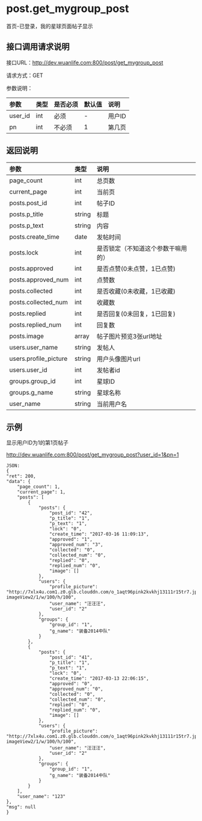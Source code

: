 # post.get_mygroup_post

首页-已登录，我的星球页面帖子显示

## 接口调用请求说明

接口URL：http://dev.wuanlife.com:800/post/get_mygroup_post

请求方式：GET

参数说明：

|参数|类型|是否必须|默认值|说明|
|:--|:--|:--|:--|:--|
|user_id	|int|必须|	-|	用户ID|
|pn|	int	|不必须	|1|	第几页|

## 返回说明

|参数|类型|说明|
|:--|:--|:--|
|page_count	|int|	总页数|
|current_page|	int	|当前页|
|posts.post_id	|	int|	帖子ID|
|posts.p_title|	string|	标题|
|posts.p_text	|string	|内容|
|posts.create_time|	date|	发帖时间|
|posts.lock|	int	|是否锁定（不知道这个参数干嘛用的）|
|posts.approved|	int	|是否点赞(0未点赞，1已点赞)|
|posts.approved_num|	int	|点赞数|
|posts.collected|	int	|是否收藏(0未收藏，1已收藏)|
|posts.collected_num|	int	|收藏数|
|posts.replied|	int	|是否回复(0未回复，1已回复)|
|posts.replied_num|	int	|回复数|
|posts.image|array|帖子图片预览3张url地址|
|users.user_name|	string	|发帖人|
|users.profile_picture|string|用户头像图片url|
|users.user_id|int|发帖者id|
|groups.group_id|	int	|星球ID|
|groups.g_name|	string|	星球名称|
|user_name   |string    |当前用户名|


## 示例

显示用户ID为1的第1页帖子

http://dev.wuanlife.com:800/post/get_mygroup_post?user_id=1&pn=1

    JSON:
    {
    "ret": 200,
    "data": {
        "page_count": 1,
        "current_page": 1,
        "posts": [
            {
                "posts": {
                    "post_id": "42",
                    "p_title": "1",
                    "p_text": "1",
                    "lock": "0",
                    "create_time": "2017-03-16 11:09:13",
                    "approved": "1",
                    "approved_num": "3",
                    "collected": "0",
                    "collected_num": "0",
                    "replied": "0",
                    "replied_num": "0",
                    "image": []
                },
                "users": {
                    "profile_picture": "http://7xlx4u.com1.z0.glb.clouddn.com/o_1aqt96pink2kvkhj13111r15tr7.jpg?imageView2/1/w/100/h/100",
                    "user_name": "汪汪汪",
                    "user_id": "2"
                },
                "groups": {
                    "group_id": "1",
                    "g_name": "装备2014中队"
                }
            },
            {
                "posts": {
                    "post_id": "41",
                    "p_title": "1",
                    "p_text": "1",
                    "lock": "0",
                    "create_time": "2017-03-13 22:06:15",
                    "approved": "0",
                    "approved_num": "0",
                    "collected": "0",
                    "collected_num": "0",
                    "replied": "0",
                    "replied_num": "0",
                    "image": []
                },
                "users": {
                    "profile_picture": "http://7xlx4u.com1.z0.glb.clouddn.com/o_1aqt96pink2kvkhj13111r15tr7.jpg?imageView2/1/w/100/h/100",
                    "user_name": "汪汪汪",
                    "user_id": "2"
                },
                "groups": {
                    "group_id": "1",
                    "g_name": "装备2014中队"
                }
            }
        ],
        "user_name": "123"
    },
    "msg": null
    }
